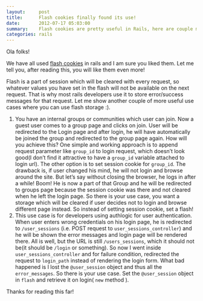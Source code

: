 ```yaml
---
layout:     post
title:      Flash cookies finally found its use!
date:       2012-07-17 05:03:00
summary:    Flash cookies are pretty useful in Rails, here are couple more amazing use cases.
categories: rails
---
```


Ola folks!

We have all used [flash cookies](http://guides.rubyonrails.org/action_controller_overview.html#the-flash) in rails and I am sure you liked them. Let me tell you, after reading this, you will like them even more!

Flash is a part of session which will be cleared with every request, so whatever values you have set in the flash will not be available on the next request. That is why most rails developers use it to store error/success messages for that request. Let me show another couple of more useful use cases where you can use flash storage :).

1. You have an internal groups or communities which user can join. Now a guest user comes to a group page and clicks on join. User will be redirected to the Login page and after login, he will have automatically be joined the group and redirected to the group page again. How will you achieve this? One simple and working approach is to append request parameter like `group_id` to login request, which doesn’t look good(I don’t find it attractive to have a `group_id` variable attached to login url). The other option is to set session cookie for `group_id`. The drawback is, if user changed his mind, he will not login and browse around the site. But let’s say without closing the browser, he logs in after a while! Boom! He is now a part of that Group and he will be redirected to groups page because the session cookie was there and not cleared when he left the login page. So there is your use case, you want a storage which will be cleared if user decides not to login and browse different page instead. So instead of setting session cookie, set a flash!
2. This use case is for developers using authlogic for user authentication. When user enters wrong credentials on his login page, he is redirected to `/user_sessions` (i.e. POST request to `user_sessions_controller`) and he will be shown the error messages and login page will be rendered there. All is well, but the URL is still `/users_sessions`, which it should not be(it should be `/login` or something). So now I went inside `user_sessions_controller` and for failure condition, redirected the request to `login_path` instead of rendering the login form. What bad happened is I lost the `@user_session` object and thus all the `error_messages`. So there is your use case. Set the `@user_session` object in `flash` and retrieve it on login( `new` method ).

Thanks for reading this far!